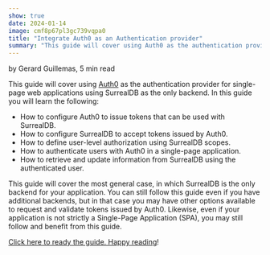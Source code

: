 ```yaml
---
show: true
date: 2024-01-14
image: cmf8p67pl3gc739vqpa0
title: "Integrate Auth0 as an Authentication provider"
summary: "This guide will cover using Auth0 as the authentication provider for single-page web applications using SurrealDB as the only backend."
---
```

by Gerard Guillemas, 5 min read

This guide will cover using [Auth0](https://auth0.com/) as the authentication provider for single-page web applications using SurrealDB as the only backend. In this guide you will learn the following:

- How to configure Auth0 to issue tokens that can be used with SurrealDB.
- How to configure SurrealDB to accept tokens issued by Auth0.
- How to define user-level authorization using SurrealDB scopes.
- How to authenticate users with Auth0 in a single-page application.
- How to retrieve and update information from SurrealDB using the authenticated user.

This guide will cover the most general case, in which SurrealDB is the only backend for your application. You can still follow this guide even if you have additional backends, but in that case you may have other options available to request and validate tokens issued by Auth0. Likewise, even if your application is not strictly a  Single-Page Application (SPA), you may still follow and benefit from this guide.

[Click here to ready the guide. Happy reading](https://docs.surrealdb.com/docs/how-to/integrate-auth0-as-authentication-provider/)!